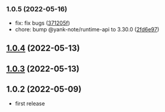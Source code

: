 ## <small>1.0.5 (2022-05-16)</small>

* fix: fix bugs ([371205f](https://github.com/purocean/yank-note-extension/commit/371205f))
* chore: bump @yank-note/runtime-api to 3.30.0 ([2fd6e97](https://github.com/purocean/yank-note-extension/commit/2fd6e97))



## [1.0.4](https://github.com/purocean/yank-note-extension/compare/extension-sublime-merge-1.0.3...extension-sublime-merge-1.0.4) (2022-05-13)



## [1.0.3](https://github.com/purocean/yank-note-extension/compare/extension-sublime-merge-1.0.2...extension-sublime-merge-1.0.3) (2022-05-13)



## 1.0.2 (2022-05-09)

* first release
